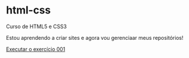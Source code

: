 # html-css
 Curso de HTML5 e CSS3

 Estou aprendendo a criar sites e agora vou gerenciaar meus repositórios!

 <a href="https://jotaav7.github.io/html-css/exercicios/ex001/index.html">Executar o exercício 001</a>